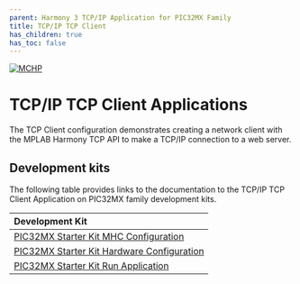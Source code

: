 ```yaml
---
parent: Harmony 3 TCP/IP Application for PIC32MX Family
title: TCP/IP TCP Client
has_children: true
has_toc: false
---
```

[![MCHP](https://www.microchip.com/ResourcePackages/Microchip/assets/dist/images/logo.png)](https://www.microchip.com)

# TCP/IP TCP Client Applications

The TCP Client configuration demonstrates creating a network client with the MPLAB Harmony TCP API to make a TCP/IP connection to a web server.


## Development kits
The following table provides links to the documentation to the TCP/IP TCP Client Application on PIC32MX family development kits.

| Development Kit |
|:---------|
|[PIC32MX Starter Kit MHC Configuration](docs/readme_mhc_configuration.md) |
|[PIC32MX Starter Kit Hardware Configuration](docs/readme_hardware_configuration.md) |
|[PIC32MX Starter Kit Run Application](docs/readme_run_application.md) |


